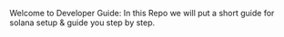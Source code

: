 Welcome to Developer Guide:
In this Repo we will put a short guide for solana setup & guide you step by step.
